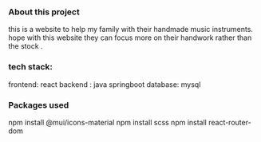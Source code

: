 ### About this project
this is a website to help my family with their handmade music instruments. hope with this website they can focus more on their handwork rather than the stock . 

### tech stack: 
frontend: react
backend : java springboot 
database: mysql

### Packages used
npm install @mui/icons-material
npm install scss
npm install react-router-dom
